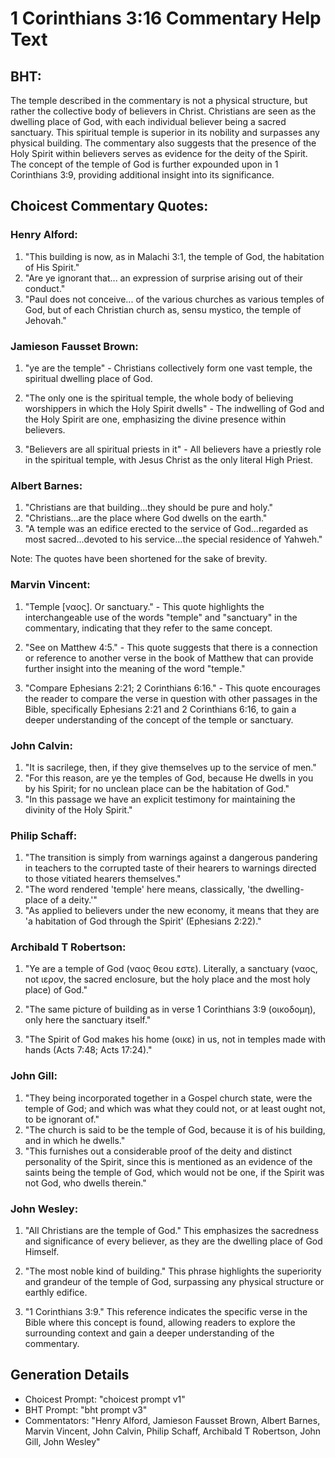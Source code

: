 # 1 Corinthians 3:16 Commentary Help Text

## BHT:
The temple described in the commentary is not a physical structure, but rather the collective body of believers in Christ. Christians are seen as the dwelling place of God, with each individual believer being a sacred sanctuary. This spiritual temple is superior in its nobility and surpasses any physical building. The commentary also suggests that the presence of the Holy Spirit within believers serves as evidence for the deity of the Spirit. The concept of the temple of God is further expounded upon in 1 Corinthians 3:9, providing additional insight into its significance.

## Choicest Commentary Quotes:
### Henry Alford:
1. "This building is now, as in Malachi 3:1, the temple of God, the habitation of His Spirit."
2. "Are ye ignorant that... an expression of surprise arising out of their conduct."
3. "Paul does not conceive... of the various churches as various temples of God, but of each Christian church as, sensu mystico, the temple of Jehovah."

### Jamieson Fausset Brown:
1. "ye are the temple" - Christians collectively form one vast temple, the spiritual dwelling place of God. 

2. "The only one is the spiritual temple, the whole body of believing worshippers in which the Holy Spirit dwells" - The indwelling of God and the Holy Spirit are one, emphasizing the divine presence within believers. 

3. "Believers are all spiritual priests in it" - All believers have a priestly role in the spiritual temple, with Jesus Christ as the only literal High Priest.

### Albert Barnes:
1. "Christians are that building...they should be pure and holy."
2. "Christians...are the place where God dwells on the earth."
3. "A temple was an edifice erected to the service of God...regarded as most sacred...devoted to his service...the special residence of Yahweh."

Note: The quotes have been shortened for the sake of brevity.

### Marvin Vincent:
1. "Temple [ναος]. Or sanctuary." - This quote highlights the interchangeable use of the words "temple" and "sanctuary" in the commentary, indicating that they refer to the same concept.

2. "See on Matthew 4:5." - This quote suggests that there is a connection or reference to another verse in the book of Matthew that can provide further insight into the meaning of the word "temple."

3. "Compare Ephesians 2:21; 2 Corinthians 6:16." - This quote encourages the reader to compare the verse in question with other passages in the Bible, specifically Ephesians 2:21 and 2 Corinthians 6:16, to gain a deeper understanding of the concept of the temple or sanctuary.

### John Calvin:
1. "It is sacrilege, then, if they give themselves up to the service of men."
2. "For this reason, are ye the temples of God, because He dwells in you by his Spirit; for no unclean place can be the habitation of God."
3. "In this passage we have an explicit testimony for maintaining the divinity of the Holy Spirit."

### Philip Schaff:
1. "The transition is simply from warnings against a dangerous pandering in teachers to the corrupted taste of their hearers to warnings directed to those vitiated hearers themselves."
2. "The word rendered 'temple' here means, classically, 'the dwelling-place of a deity.'"
3. "As applied to believers under the new economy, it means that they are 'a habitation of God through the Spirit' (Ephesians 2:22)."

### Archibald T Robertson:
1. "Ye are a temple of God (ναος θεου εστε). Literally, a sanctuary (ναος, not ιερον, the sacred enclosure, but the holy place and the most holy place) of God." 

2. "The same picture of building as in verse 1 Corinthians 3:9 (οικοδομη), only here the sanctuary itself." 

3. "The Spirit of God makes his home (οικε) in us, not in temples made with hands (Acts 7:48; Acts 17:24)."

### John Gill:
1. "They being incorporated together in a Gospel church state, were the temple of God; and which was what they could not, or at least ought not, to be ignorant of."
2. "The church is said to be the temple of God, because it is of his building, and in which he dwells."
3. "This furnishes out a considerable proof of the deity and distinct personality of the Spirit, since this is mentioned as an evidence of the saints being the temple of God, which would not be one, if the Spirit was not God, who dwells therein."

### John Wesley:
1. "All Christians are the temple of God." This emphasizes the sacredness and significance of every believer, as they are the dwelling place of God Himself.

2. "The most noble kind of building." This phrase highlights the superiority and grandeur of the temple of God, surpassing any physical structure or earthly edifice.

3. "1 Corinthians 3:9." This reference indicates the specific verse in the Bible where this concept is found, allowing readers to explore the surrounding context and gain a deeper understanding of the commentary.


## Generation Details
- Choicest Prompt: "choicest prompt v1"
- BHT Prompt: "bht prompt v3"
- Commentators: "Henry Alford, Jamieson Fausset Brown, Albert Barnes, Marvin Vincent, John Calvin, Philip Schaff, Archibald T Robertson, John Gill, John Wesley"
